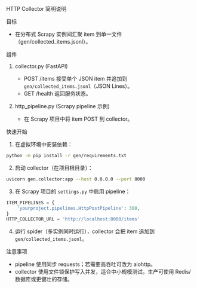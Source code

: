 HTTP Collector 简明说明

目标
- 在分布式 Scrapy 实例间汇聚 item 到单一文件（gen/collected_items.jsonl）。

组件
1. collector.py (FastAPI)
   - POST /items 接受单个 JSON item 并追加到 `gen/collected_items.jsonl`（JSON Lines）。
   - GET /health 返回服务状态。

2. http_pipeline.py (Scrapy pipeline 示例)
   - 在 Scrapy 项目中将 item POST 到 collector。

快速开始
1. 在虚拟环境中安装依赖：

```bash
python -m pip install -r gen/requirements.txt
```

2. 启动 collector（在项目根目录）：

```bash
uvicorn gen.collector:app --host 0.0.0.0 --port 8000
```

3. 在 Scrapy 项目的 `settings.py` 中启用 pipeline：

```python
ITEM_PIPELINES = {
    'yourproject.pipelines.HttpPostPipeline': 300,
}
HTTP_COLLECTOR_URL = 'http://localhost:8000/items'
```

4. 运行 spider（多实例同时运行），collector 会把 item 追加到 `gen/collected_items.jsonl`。

注意事项
- pipeline 使用同步 requests；若需要高吞吐可改为 aiohttp。
- collector 使用文件锁保护写入并发，适合中小规模测试。生产可使用 Redis/数据库或更健壮的存储。
